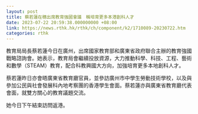 ```yaml
---
layout: post
title: 蔡若蓮在穗出席教育強國會議　稱培育更多本港創科人才
date: 2023-07-22 20:59:38.000000000 +08:00
link: https://news.rthk.hk/rthk/ch/component/k2/1710089-20230722.htm
categories: rthk
---
```


教育局局長蔡若蓮今日在廣州，出席國家教育部和廣東省政府聯合主辦的教育強國戰略諮詢會。她表示，教育局會繼續投放資源，大力推動科學、科技、工程、藝術和數學（STEAM）教育，配合科教興國大方向，加強培育更多本地創科人才。

蔡若蓮昨日亦會晤廣東省教育廳官員，並參訪廣州市中學生勞動技術學校，以及與參加公民與社會發展科內地考察團的香港學生會面。蔡若蓮亦與廣東省教育廳代表會面，就雙方關心的教育議題交流。

她今日下午結束訪問返港。
